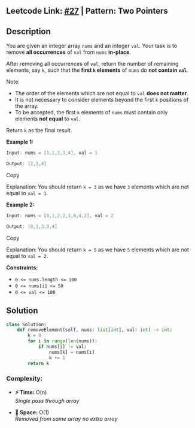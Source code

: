 ## **Leetcode Link:** [#27](https://neetcode.io/problems/remove-element/) | **Pattern:** Two Pointers  

## **Description**

You are given an integer array `nums` and an integer `val`. Your task is to remove **all occurrences** of `val` from `nums` **in-place**.

After removing all occurrences of `val`, return the number of remaining elements, say `k`, such that the **first `k` elements** of `nums` do **not contain `val`**.

Note:

- The order of the elements which are not equal to `val` **does not matter**.
- It is not necessary to consider elements beyond the first `k` positions of the array.
- To be accepted, the first `k` elements of `nums` must contain only elements **not equal** to `val`.

Return `k` as the final result.

**Example 1:**

```java
Input: nums = [1,1,2,3,4], val = 1

Output: [2,3,4]
```

Copy

Explanation: You should return `k = 3` as we have `3` elements which are not equal to `val = 1`.

**Example 2:**

```java
Input: nums = [0,1,2,2,3,0,4,2], val = 2

Output: [0,1,3,0,4]
```

Copy

Explanation: You should return `k = 5` as we have `5` elements which are not equal to `val = 2`.

**Constraints:**

- `0 <= nums.length <= 100`
- `0 <= nums[i] <= 50`
- `0 <= val <= 100`
## **Solution**
```python
class Solution:
    def removeElement(self, nums: list[int], val: int) -> int:
        k = 0
        for i in range(len(nums)):
            if nums[i] != val:
                nums[k] = nums[i]
                k += 1
        return k
```

### **Complexity:**
- **⚡ Time:** O(n)  
*Single pass through array*  

- **💾 Space:** O(1)  
*Removed from same array no extra array*
